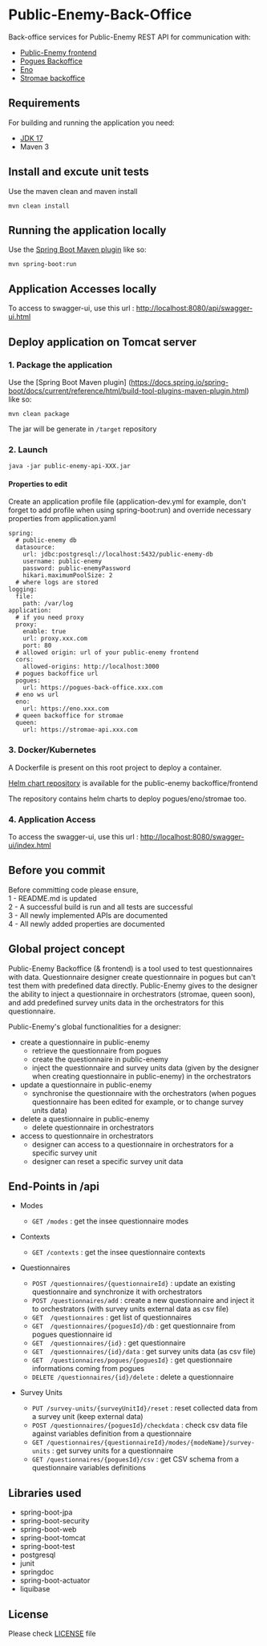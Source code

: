# Public-Enemy-Back-Office
Back-office services for Public-Enemy
REST API for communication with: 
- [Public-Enemy frontend](https://github.com/InseeFr/Public-Enemy)
- [Pogues Backoffice](https://github.com/InseeFr/Pogues-Back-Office)
- [Eno](https://github.com/InseeFr/Eno/)
- [Stromae backoffice](https://github.com/InseeFr/Queen-Back-Office)

## Requirements
For building and running the application you need:
- [JDK 17](https://jdk.java.net/archive/)
- Maven 3

## Install and excute unit tests
Use the maven clean and maven install
```shell
mvn clean install
```  

## Running the application locally
Use the [Spring Boot Maven plugin](https://docs.spring.io/spring-boot/docs/current/reference/html/build-tool-plugins-maven-plugin.html) like so:
```shell
mvn spring-boot:run
```

## Application Accesses locally
To access to swagger-ui, use this url : [http://localhost:8080/api/swagger-ui.html](http://localhost:8080/swagger-ui.html)

## Deploy application on Tomcat server
### 1. Package the application
Use the [Spring Boot Maven plugin]  (https://docs.spring.io/spring-boot/docs/current/reference/html/build-tool-plugins-maven-plugin.html) like so:
```shell
mvn clean package
```  
The jar will be generate in `/target` repository

### 2. Launch

```shell
java -jar public-enemy-api-XXX.jar
```  


#### Properties to edit
Create an application profile file (application-dev.yml for example, don't forget to add profile when using spring-boot:run) and override necessary properties from application.yaml
```shell  
spring:
  # public-enemy db
  datasource:
    url: jdbc:postgresql://localhost:5432/public-enemy-db
    username: public-enemy
    password: public-enemyPassword
    hikari.maximumPoolSize: 2
  # where logs are stored
logging:
  file:
    path: /var/log
application:
  # if you need proxy
  proxy:
    enable: true
    url: proxy.xxx.com
    port: 80
  # allowed origin: url of your public-enemy frontend
  cors:
    allowed-origins: http://localhost:3000
  # pogues backoffice url
  pogues:
    url: https://pogues-back-office.xxx.com
  # eno ws url
  eno:
    url: https://eno.xxx.com
  # queen backoffice for stromae
  queen:
    url: https://stromae-api.xxx.com
```

### 3. Docker/Kubernetes

A Dockerfile is present on this root project to deploy a container. 

[Helm chart repository](https://github.com/InseeFr/Helm-Charts/) is available for the public-enemy backoffice/frontend

The repository contains helm charts to deploy pogues/eno/stromae too. 

### 4. Application Access
To access the swagger-ui, use this url : [http://localhost:8080/swagger-ui/index.html](http://localhost:8080/swagger-ui/index.html)  


## Before you commit
Before committing code please ensure,  
1 - README.md is updated  
2 - A successful build is run and all tests are successful  
3 - All newly implemented APIs are documented  
4 - All newly added properties are documented

## Global project concept

Public-Enemy Backoffice (& frontend) is a tool used to test questionnaires with data. Questionnaire designer create questionnaire in pogues but can't test them with predefined data directly. Public-Enemy gives to the designer the ability to inject a questionnaire in orchestrators (stromae, queen soon), and add predefined survey units data in the orchestrators for this questionnaire.

Public-Enemy's global functionalities for a designer:

- create a questionnaire in public-enemy
    - retrieve the questionnaire from pogues
    - create the questionnaire in public-enemy
    - inject the questionnaire and survey units data (given by the designer when creating questionnaire in public-enemy) in the orchestrators
- update a questionnaire in public-enemy
    - synchronise the questionnaire with the orchestrators (when pogues questionnaire has been edited for example, or to change survey units data)
- delete a questionnaire in public-enemy
    - delete questionnaire in orchestrators
- access to questionnaire in orchestrators
    - designer can access to a questionnaire in orchestrators for a specific survey unit
    - designer can reset a specific survey unit data
  
## End-Points in /api
- Modes
    - `GET /modes` : get the insee questionnaire modes

- Contexts
    - `GET /contexts` : get the insee questionnaire contexts

- Questionnaires
  - `POST /questionnaires/{questionnaireId}` : update an existing questionnaire and synchronize it with orchestrators
  - `POST /questionnaires/add` : create a new questionnaire and inject it to orchestrators (with survey units external data as csv file)
  - `GET  /questionnaires` : get list of questionnaires 
  - `GET  /questionnaires/{poguesId}/db` : get questionnaire from pogues questionnaire id
  - `GET  /questionnaires/{id}` : get questionnaire
  - `GET  /questionnaires/{id}/data` : get survey units data (as csv file)
  - `GET  /questionnaires/pogues/{poguesId}` : get questionnaire informations coming from pogues
  - `DELETE /questionnaires/{id}/delete` : delete a questionnaire

- Survey Units
  - `PUT /survey-units/{surveyUnitId}/reset` : reset collected data from a survey unit (keep external data)
  - `POST /questionnaires/{poguesId}/checkdata` : check csv data file against variables definition from a questionnaire 
  - `GET /questionnaires/{questionnaireId}/modes/{modeName}/survey-units` : get survey units for a questionnaire
  - `GET /questionnaires/{poguesId}/csv` : get CSV schema from a questionnaire variables definitions 

## Libraries used
- spring-boot-jpa
- spring-boot-security
- spring-boot-web
- spring-boot-tomcat
- spring-boot-test
- postgresql
- junit
- springdoc
- spring-boot-actuator
- liquibase

## License
Please check [LICENSE](https://github.com/InseeFr/Public-Enemy-Back-Office/blob/main/LICENSE) file